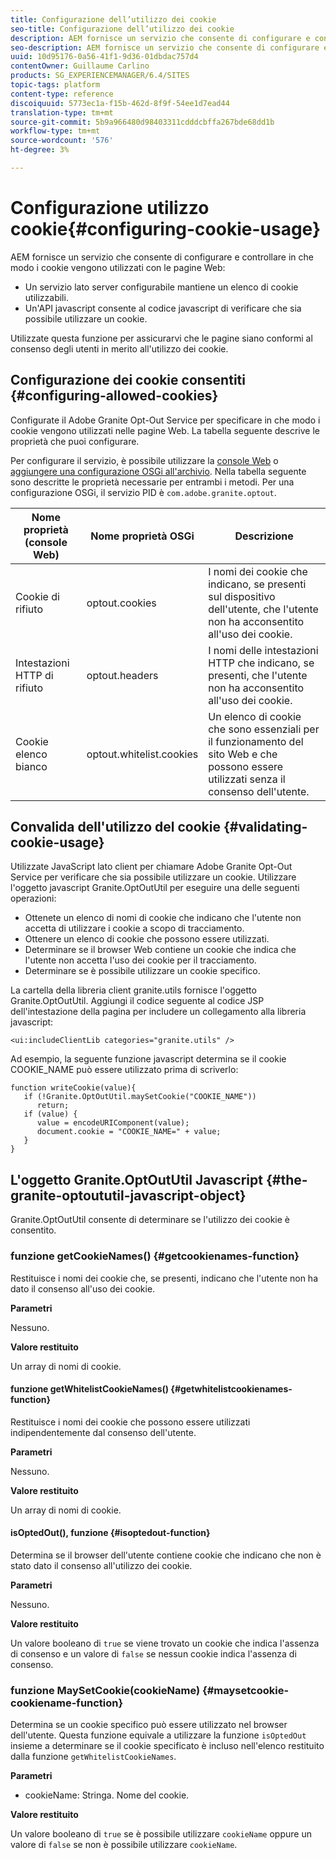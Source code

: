 ```yaml
---
title: Configurazione dell’utilizzo dei cookie
seo-title: Configurazione dell’utilizzo dei cookie
description: AEM fornisce un servizio che consente di configurare e controllare in che modo i cookie vengono utilizzati con le pagine Web
seo-description: AEM fornisce un servizio che consente di configurare e controllare in che modo i cookie vengono utilizzati con le pagine Web
uuid: 10d95176-0a56-41f1-9d36-01dbdac757d4
contentOwner: Guillaume Carlino
products: SG_EXPERIENCEMANAGER/6.4/SITES
topic-tags: platform
content-type: reference
discoiquuid: 5773ec1a-f15b-462d-8f9f-54ee1d7ead44
translation-type: tm+mt
source-git-commit: 5b9a966480d98403311cdddcbffa267bde68dd1b
workflow-type: tm+mt
source-wordcount: '576'
ht-degree: 3%

---
```



# Configurazione utilizzo cookie{#configuring-cookie-usage}

AEM fornisce un servizio che consente di configurare e controllare in che modo i cookie vengono utilizzati con le pagine Web:

* Un servizio lato server configurabile mantiene un elenco di cookie utilizzabili.
* Un&#39;API javascript consente al codice javascript di verificare che sia possibile utilizzare un cookie.

Utilizzate questa funzione per assicurarvi che le pagine siano conformi al consenso degli utenti in merito all&#39;utilizzo dei cookie.

## Configurazione dei cookie consentiti {#configuring-allowed-cookies}

Configurate il  Adobe Granite Opt-Out Service per specificare in che modo i cookie vengono utilizzati nelle pagine Web. La tabella seguente descrive le proprietà che puoi configurare.

Per configurare il servizio, è possibile utilizzare la [console Web](/help/sites-deploying/configuring-osgi.md#osgi-configuration-with-the-web-console) o [aggiungere una configurazione OSGi all&#39;archivio](/help/sites-deploying/configuring-osgi.md#adding-a-new-configuration-to-the-repository). Nella tabella seguente sono descritte le proprietà necessarie per entrambi i metodi. Per una configurazione OSGi, il servizio PID è `com.adobe.granite.optout`.

| Nome proprietà (console Web) | Nome proprietà OSGi | Descrizione |
|---|---|---|
| Cookie di rifiuto | optout.cookies | I nomi dei cookie che indicano, se presenti sul dispositivo dell&#39;utente, che l&#39;utente non ha acconsentito all&#39;uso dei cookie. |
| Intestazioni HTTP di rifiuto | optout.headers | I nomi delle intestazioni HTTP che indicano, se presenti, che l&#39;utente non ha acconsentito all&#39;uso dei cookie. |
| Cookie elenco bianco | optout.whitelist.cookies | Un elenco di cookie che sono essenziali per il funzionamento del sito Web e che possono essere utilizzati senza il consenso dell&#39;utente. |

## Convalida dell&#39;utilizzo del cookie {#validating-cookie-usage}

Utilizzate JavaScript lato client per chiamare  Adobe Granite Opt-Out Service per verificare che sia possibile utilizzare un cookie. Utilizzare l&#39;oggetto javascript Granite.OptOutUtil per eseguire una delle seguenti operazioni:

* Ottenete un elenco di nomi di cookie che indicano che l&#39;utente non accetta di utilizzare i cookie a scopo di tracciamento.
* Ottenere un elenco di cookie che possono essere utilizzati.
* Determinare se il browser Web contiene un cookie che indica che l&#39;utente non accetta l&#39;uso dei cookie per il tracciamento.
* Determinare se è possibile utilizzare un cookie specifico.

La cartella della libreria client granite.utils [](/help/sites-developing/clientlibs.md#referencing-client-side-libraries) fornisce l&#39;oggetto Granite.OptOutUtil. Aggiungi il codice seguente al codice JSP dell&#39;intestazione della pagina per includere un collegamento alla libreria javascript:

`<ui:includeClientLib categories="granite.utils" />`

Ad esempio, la seguente funzione javascript determina se il cookie COOKIE_NAME può essere utilizzato prima di scriverlo:

```
function writeCookie(value){
   if (!Granite.OptOutUtil.maySetCookie("COOKIE_NAME")) 
      return;
   if (value) {
      value = encodeURIComponent(value);
      document.cookie = "COOKIE_NAME=" + value; 
   }
}
```

## L&#39;oggetto Granite.OptOutUtil Javascript {#the-granite-optoututil-javascript-object}

Granite.OptOutUtil consente di determinare se l&#39;utilizzo dei cookie è consentito.

### funzione getCookieNames() {#getcookienames-function}

Restituisce i nomi dei cookie che, se presenti, indicano che l&#39;utente non ha dato il consenso all&#39;uso dei cookie.

**Parametri**

Nessuno.

**Valore restituito**

Un array di nomi di cookie.

#### funzione getWhitelistCookieNames() {#getwhitelistcookienames-function}

Restituisce i nomi dei cookie che possono essere utilizzati indipendentemente dal consenso dell&#39;utente.

**Parametri**

Nessuno.

**Valore restituito**

Un array di nomi di cookie.

#### isOptedOut(), funzione {#isoptedout-function}

Determina se il browser dell&#39;utente contiene cookie che indicano che non è stato dato il consenso all&#39;utilizzo dei cookie.

**Parametri**

Nessuno.

**Valore restituito**

Un valore booleano di `true` se viene trovato un cookie che indica l&#39;assenza di consenso e un valore di `false` se nessun cookie indica l&#39;assenza di consenso.

### funzione MaySetCookie(cookieName) {#maysetcookie-cookiename-function}

Determina se un cookie specifico può essere utilizzato nel browser dell&#39;utente. Questa funzione equivale a utilizzare la funzione `isOptedOut` insieme a determinare se il cookie specificato è incluso nell&#39;elenco restituito dalla funzione `getWhitelistCookieNames`.

**Parametri**

* cookieName: Stringa. Nome del cookie.

**Valore restituito**

Un valore booleano di `true` se è possibile utilizzare `cookieName` oppure un valore di `false` se non è possibile utilizzare `cookieName`.
